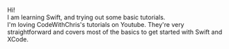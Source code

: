 Hi!       
I am learning Swift, and trying out some basic tutorials.      
I'm loving CodeWithChris's tutorials on Youtube. They're very straightforward and covers most of the basics to get started with Swift and XCode.
